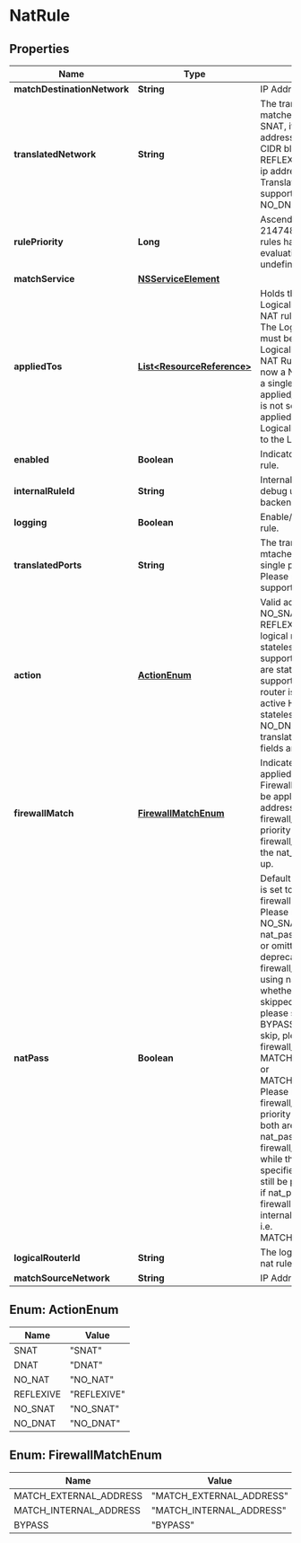 # NatRule

## Properties
Name | Type | Description | Notes
------------ | ------------- | ------------- | -------------
**matchDestinationNetwork** | **String** | IP Address | CIDR | (null implies Any)  |  [optional]
**translatedNetwork** | **String** | The translated address for the matched IP packet. For a SNAT, it can be a single ip address, an ip range, or a CIDR block. For a DNAT and a REFLEXIVE, it can be a single ip address or a CIDR block. Translated network is not supported for NO_SNAT or NO_DNAT.  |  [optional]
**rulePriority** | **Long** | Ascending, valid range [0-2147483647]. If multiple rules have the same priority, evaluation sequence is undefined.  |  [optional]
**matchService** | [**NSServiceElement**](NSServiceElement.md) |  |  [optional]
**appliedTos** | [**List&lt;ResourceReference&gt;**](ResourceReference.md) | Holds the list of LogicalRouterPort Ids that a NAT rule can be applied to. The LogicalRouterPort used must belong to the same LogicalRouter for which the NAT Rule is created. As of now a NAT rule can only have a single LogicalRouterPort as applied_tos. When applied_tos is not set, the NAT rule is applied to all LogicalRouterPorts beloging to the LogicalRouter. |  [optional]
**enabled** | **Boolean** | Indicator to enable/disable the rule.  |  [optional]
**internalRuleId** | **String** | Internal NAT rule uuid for debug used in Controller and backend. |  [optional]
**logging** | **Boolean** | Enable/disable the logging of rule.  |  [optional]
**translatedPorts** | **String** | The translated port(s) for the mtached IP packet. It can be a single port or a port range. Please note, port translating is supported only for DNAT.  |  [optional]
**action** | [**ActionEnum**](#ActionEnum) | Valid actions: SNAT, DNAT, NO_SNAT, NO_DNAT, REFLEXIVE. All rules in a logical router are either stateless or stateful. Mix is not supported. SNAT and DNAT are stateful, can NOT be supported when the logical router is running at active-active HA mode; REFLEXIVE is stateless. NO_SNAT and NO_DNAT have no translated_fields, only match fields are supported.  | 
**firewallMatch** | [**FirewallMatchEnum**](#FirewallMatchEnum) | Indicate how firewall is applied to a traffic packet. Firewall can be bypassed, or be applied to external/internal address of NAT rule.  The firewall_match will take priority over nat_pass. If the firewall_match is not provided, the nat_pass will be picked up.  |  [optional]
**natPass** | **Boolean** | Default is true. If the nat_pass is set to true, the following firewall stage will be skipped. Please note, if action is NO_SNAT or NO_DNAT, then nat_pass must be set to true or omitted.  Nat_pass was deprecated with an alternative firewall_match. Please stop using nat_pass to specify whether firewall stage is skipped. if you want to skip, please set firewall_match to BYPASS. If you do not want to skip, please set the firewall_match to MATCH_EXTERNAL_ADDRESS or MATCH_INTERNAL_ADDRESS.  Please note, the firewall_match will take priority over the nat_pass. If both are provided, the nat_pass is ignored. If firewall_match is not provided while the nat_pass is specified, the nat_pass will still be picked up. In this case, if nat_pass is set to false, firewall rule will be applied on internall address of a packet, i.e. MATCH_INTERNAL_ADDRESS.  |  [optional]
**logicalRouterId** | **String** | The logical router id which the nat rule runs on. |  [optional]
**matchSourceNetwork** | **String** | IP Address | CIDR | (null implies Any)  |  [optional]

<a name="ActionEnum"></a>
## Enum: ActionEnum
Name | Value
---- | -----
SNAT | &quot;SNAT&quot;
DNAT | &quot;DNAT&quot;
NO_NAT | &quot;NO_NAT&quot;
REFLEXIVE | &quot;REFLEXIVE&quot;
NO_SNAT | &quot;NO_SNAT&quot;
NO_DNAT | &quot;NO_DNAT&quot;

<a name="FirewallMatchEnum"></a>
## Enum: FirewallMatchEnum
Name | Value
---- | -----
MATCH_EXTERNAL_ADDRESS | &quot;MATCH_EXTERNAL_ADDRESS&quot;
MATCH_INTERNAL_ADDRESS | &quot;MATCH_INTERNAL_ADDRESS&quot;
BYPASS | &quot;BYPASS&quot;
